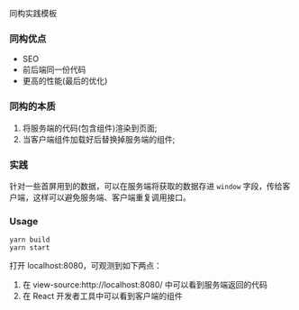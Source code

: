 同构实践模板

### 同构优点

* SEO
* 前后端同一份代码
* 更高的性能(最后的优化)

### 同构的本质

1. 将服务端的代码(包含组件)渲染到页面;
2. 当客户端组件加载好后替换掉服务端的组件;

### 实践

针对一些首屏用到的数据，可以在服务端将获取的数据存进 `window` 字段，传给客户端，这样可以避免服务端、客户端重复调用接口。

### Usage

```
yarn build
yarn start
```

打开 localhost:8080，可观测到如下两点：

1. 在 view-source:http://localhost:8080/ 中可以看到服务端返回的代码
2. 在 React 开发者工具中可以看到客户端的组件

